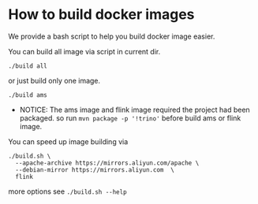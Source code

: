 <!--
 - Licensed to the Apache Software Foundation (ASF) under one or more
 - contributor license agreements.  See the NOTICE file distributed with
 - this work for additional information regarding copyright ownership.
 - The ASF licenses this file to You under the Apache License, Version 2.0
 - (the "License"); you may not use this file except in compliance with
 - the License.  You may obtain a copy of the License at
 -
 -   http://www.apache.org/licenses/LICENSE-2.0
 -
 - Unless required by applicable law or agreed to in writing, software
 - distributed under the License is distributed on an "AS IS" BASIS,
 - WITHOUT WARRANTIES OR CONDITIONS OF ANY KIND, either express or implied.
 - See the License for the specific language governing permissions and
 - limitations under the License.
 -->

# How to build docker images

We provide a bash script to help you build docker image easier.

You can build all image via script in current dir.

```shell
./build all 
```

or just build only one image.

```shell
./build ams
```

- NOTICE: The ams image and flink image required the project had been packaged. 
so run `mvn package -p '!trino'` before build ams or flink image.

You can speed up image building via 

```shell
./build.sh \
  --apache-archive https://mirrors.aliyun.com/apache \
  --debian-mirror https://mirrors.aliyun.com  \
  flink
```

more options see `./build.sh --help`
